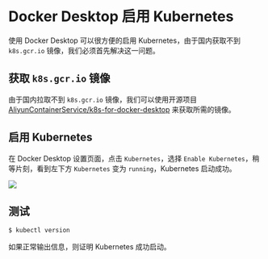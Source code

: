 # Docker Desktop 启用 Kubernetes

使用 Docker Desktop 可以很方便的启用 Kubernetes，由于国内获取不到 `k8s.gcr.io` 镜像，我们必须首先解决这一问题。

## 获取 `k8s.gcr.io` 镜像

由于国内拉取不到 `k8s.gcr.io` 镜像，我们可以使用开源项目 [AliyunContainerService/k8s-for-docker-desktop](https://github.com/AliyunContainerService/k8s-for-docker-desktop) 来获取所需的镜像。

## 启用 Kubernetes

在 Docker Desktop 设置页面，点击 `Kubernetes`，选择 `Enable Kubernetes`，稍等片刻，看到左下方 `Kubernetes` 变为 `running`，Kubernetes 启动成功。

![](https://github.com/AliyunContainerService/k8s-for-docker-desktop/raw/master/images/k8s.png)

## 测试

```bash
$ kubectl version
```

如果正常输出信息，则证明 Kubernetes 成功启动。
